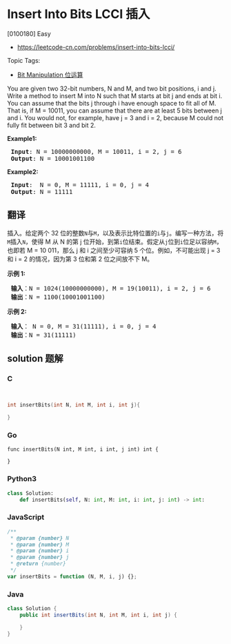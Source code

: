 # Insert Into Bits LCCI 插入

[0100180] Easy

- https://leetcode-cn.com/problems/insert-into-bits-lcci/

Topic Tags:

- [Bit Manipulation 位运算](https://leetcode-cn.com/tag/bit-manipulation/)

You are given two 32-bit numbers, N and M, and two bit positions, i and j. Write a method to insert M into N such that M starts at bit j and ends at bit i. You can assume that the bits j through i have enough space to fit all of M. That is, if M = 10011, you can assume that there are at least 5 bits between j and i. You would not, for example, have j = 3 and i = 2, because M could not fully fit between bit 3 and bit 2.

**Example1:**

<pre><strong> Input</strong>: N = 10000000000, M = 10011, i = 2, j = 6
<strong> Output</strong>: N = 10001001100
</pre>

**Example2:**

<pre><strong> Input</strong>:  N = 0, M = 11111, i = 0, j = 4
<strong> Output</strong>: N = 11111
</pre>

## 翻译

插入。给定两个 32 位的整数`N`与`M`，以及表示比特位置的`i`与`j`。编写一种方法，将`M`插入`N`，使得 M 从 N 的第 j 位开始，到第`i`位结束。假定从`j`位到`i`位足以容纳`M`，也即若 M = 10 011，那么 j 和 i 之间至少可容纳 5 个位。例如，不可能出现 j = 3 和 i = 2 的情况，因为第 3 位和第 2 位之间放不下 M。

**示例 1:**

<pre><strong> 输入</strong>：N = 1024(10000000000), M = 19(10011), i = 2, j = 6
<strong> 输出</strong>：N = 1100(10001001100)
</pre>

**示例 2:**

<pre><strong> 输入</strong>： N = 0, M = 31(11111), i = 0, j = 4
<strong> 输出</strong>：N = 31(11111)
</pre>

## solution 题解

### C

```c


int insertBits(int N, int M, int i, int j){

}


```

### Go

```golang
func insertBits(N int, M int, i int, j int) int {

}
```

### Python3

```python
class Solution:
    def insertBits(self, N: int, M: int, i: int, j: int) -> int:
```

### JavaScript

```javascript
/**
 * @param {number} N
 * @param {number} M
 * @param {number} i
 * @param {number} j
 * @return {number}
 */
var insertBits = function (N, M, i, j) {};
```

### Java

```java
class Solution {
    public int insertBits(int N, int M, int i, int j) {

    }
}
```
